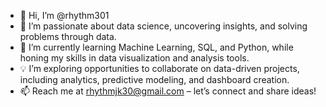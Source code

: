 - 👋 Hi, I’m @rhythm301
- 👀 I’m passionate about data science, uncovering insights, and solving problems through data.
- 🌱 I’m currently learning Machine Learning, SQL, and Python, while honing my skills in data visualization and analysis tools.
- 💡 I’m exploring opportunities to collaborate on data-driven projects, including analytics, predictive modeling, and dashboard creation.
- 📫 Reach me at rhythmjk30@gmail.com – let’s connect and share ideas!
<!---
rhythm301/rhythm301 is a ✨ special ✨ repository because its `README.md` (this file) appears on your GitHub profile.
You can click the Preview link to take a look at your changes.
--->
